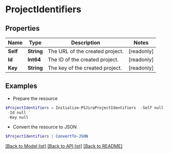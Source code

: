 # ProjectIdentifiers
## Properties

Name | Type | Description | Notes
------------ | ------------- | ------------- | -------------
**Self** | **String** | The URL of the created project. | [readonly] 
**Id** | **Int64** | The ID of the created project. | [readonly] 
**Key** | **String** | The key of the created project. | [readonly] 

## Examples

- Prepare the resource
```powershell
$ProjectIdentifiers = Initialize-PSJiraProjectIdentifiers  -Self null `
 -Id null `
 -Key null
```

- Convert the resource to JSON
```powershell
$ProjectIdentifiers | ConvertTo-JSON
```

[[Back to Model list]](../README.md#documentation-for-models) [[Back to API list]](../README.md#documentation-for-api-endpoints) [[Back to README]](../README.md)

